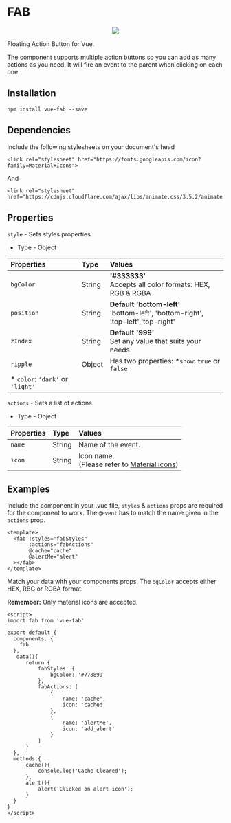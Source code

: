 #   FAB

<p align="center">
<img src="https://media.giphy.com/media/neHUu8DKlgdVK/giphy.gif" />
</p>

Floating Action Button for Vue.

The component supports multiple action buttons so you can add as many actions as you need. It will fire an event to the parent when clicking on each one. 

##  Installation

```
npm install vue-fab --save
```

##  Dependencies

Include the following stylesheets on your document's head

```
<link rel="stylesheet" href="https://fonts.googleapis.com/icon?family=Material+Icons">
```

And 

```
<link rel="stylesheet" href="https://cdnjs.cloudflare.com/ajax/libs/animate.css/3.5.2/animate.min.css">
```

##  Properties

`style` - Sets styles properties.
*   Type - Object 

| Properties      | Type      | Values     |
| :--------------- | :-------  | :--------- |
|  `bgColor`      | String    | <b>'#333333'</b><br> Accepts all color formats: HEX, RGB & RGBA |
|  `position`     | String    | <b>Default 'bottom-left'</b> <br>'bottom-left', 'bottom-right', 'top-left','top-right'  |
|  `zIndex`       | String    | <b>Default '999'</b> <br>Set any value that suits your needs.  |
|  `ripple`       | Object    | Has two properties: *`show`: `true` or `false`
   * `color`: `'dark'` or `'light'`|

`actions` - Sets a list of actions.
*   Type - Object 

| Properties      | Type      | Values     |
| :--------------- | :-------  | :--------- |
|  `name`      | String    |  Name of the event. |
|  `icon`     | String    | Icon name. <br> (Please refer to [Material icons](https://material.io/icons/))  |


##  Examples

Include the component in your .vue file, `styles` & `actions` props are required for the component to work. The `@event` has to match the name given in the `actions` prop. 
```
<template>
  <fab :styles="fabStyles"
       :actions="fabActions"
       @cache="cache"
       @alertMe="alert"
  ></fab>
</template>
```

Match your data with your components props. The `bgColor` accepts either HEX, RBG or RGBA format.

<b>Remember:</b> Only material icons are accepted.
```
<script>
import fab from 'vue-fab'

export default {
  components: {
    fab
  },
   data(){
      return {
          fabStyles: {
              bgColor: '#778899'
          },
          fabActions: [
              {
                  name: 'cache',
                  icon: 'cached'
              },
              {
                  name: 'alertMe',
                  icon: 'add_alert'
              }
          ]
      }
  },
  methods:{
      cache(){
          console.log('Cache Cleared');
      },
      alert(){
          alert('Clicked on alert icon');
      }
  }
}
</script>
```
